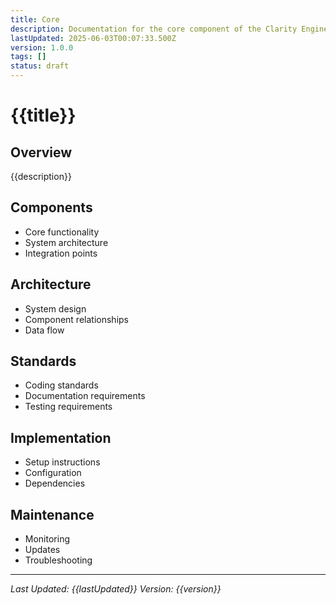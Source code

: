 ```yaml
---
title: Core
description: Documentation for the core component of the Clarity Engine system.
lastUpdated: 2025-06-03T00:07:33.500Z
version: 1.0.0
tags: []
status: draft
---
```




# {{title}}

## Overview
{{description}}

## Components
- Core functionality
- System architecture
- Integration points

## Architecture
- System design
- Component relationships
- Data flow

## Standards
- Coding standards
- Documentation requirements
- Testing requirements

## Implementation
- Setup instructions
- Configuration
- Dependencies

## Maintenance
- Monitoring
- Updates
- Troubleshooting

---
*Last Updated: {{lastUpdated}}*
*Version: {{version}}* 